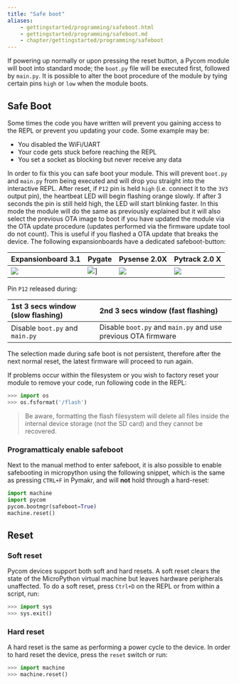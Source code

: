 ```yaml
---
title: "Safe boot"
aliases:
    - gettingstarted/programming/safeboot.html
    - gettingstarted/programming/safeboot.md
    - chapter/gettingstarted/programming/safeboot
---
```


If powering up normally or upon pressing the reset button, a Pycom module will boot into standard mode; the `boot.py` file will be executed first, followed by `main.py`. It is possible to alter the boot procedure of the module by tying certain pins `high` or `low` when the module boots.

## Safe Boot

Some times the code you have written will prevent you gaining access to the REPL or prevent you updating your code. Some example may be:

* You disabled the WiFi/UART
* Your code gets stuck before reaching the REPL
* You set a socket as blocking but never receive any data

In order to fix this you can safe boot your module. This will prevent `boot.py` and `main.py` from being executed and will drop you straight into the interactive REPL. After reset, if `P12` pin is held `high` (i.e. connect it to the `3V3` output pin), the heartbeat LED will begin flashing orange slowly. If after 3 seconds the pin is still held high, the LED will start blinking faster. In this mode the module will do the same as previously explained but it will also select the previous OTA image to boot if you have updated the module via the OTA update procedure (updates performed via the firmware update tool do not count). This is useful if you flashed a OTA update that breaks the device. The following expansionboards have a dedicated safeboot-button:

| Expansionboard 3.1 | Pygate | Pysense 2.0X | Pytrack 2.0 X |
|:----|:---|:-----|:-----|
| ![](/gitbook/assets/expansionboards/expansionboard31_sb.png) |  ![](/gitbook/assets/expansionboards/pygate_sb.png)]| ![](/gitbook/assets/expansionboards/pysense2_sb.png)| ![](/gitbook/assets/expansionboards/pytrack2_sb.png) |


Pin `P12` released during:

| 1st 3 secs window (slow flashing) | 2nd 3 secs window (fast flashing) |
| :--- | :--- |
| Disable `boot.py` and `main.py` | Disable `boot.py` and `main.py`  and use previous OTA firmware |

The selection made during safe boot is not persistent, therefore after the next normal reset, the latest firmware will proceed to run again.

If problems occur within the filesystem or you wish to factory reset your module to remove your code, run following code in the REPL:

```python
>>> import os
>>> os.fsformat('/flash')
```

> Be aware, formatting the flash filesystem will delete all files inside the internal device storage (not the SD card) and they cannot be recovered.

### Programatticaly enable safeboot

Next to the manual method to enter safeboot, it is also possible to enable safebooting in micropython using the following snippet, which is the same as pressing `CTRL+F` in Pymakr, and will **not** hold through a hard-reset:
```python
import machine
import pycom
pycom.bootmgr(safeboot=True)
machine.reset()
```

## Reset

### Soft reset
Pycom devices support both soft and hard resets. A soft reset clears the state of the MicroPython virtual machine but leaves hardware peripherals unaffected. To do a soft reset, press `Ctrl+D` on the REPL or from within a script, run:

```python
>>> import sys
>>> sys.exit()
```
### Hard reset

A hard reset is the same as performing a power cycle to the device. In order to hard reset the device, press the `reset` switch or run:

```python
>>> import machine
>>> machine.reset()
```

